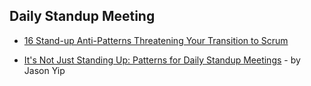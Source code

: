 ## Daily Standup Meeting

- [16 Stand-up Anti-Patterns Threatening Your Transition to Scrum](https://age-of-product.com/stand-up-anti-patterns/)

- [It's Not Just Standing Up: Patterns for Daily Standup Meetings](https://martinfowler.com/articles/itsNotJustStandingUp.html) - by Jason Yip